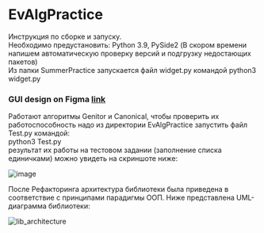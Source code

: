 # EvAlgPractice <br />

Инструкция по сборке и запуску. <br />
Необходимо предустановить: Python 3.9, PySide2 (В скором времени напишем автоматическую проверку версий и подгрузку недостающих пакетов) <br />
Из папки SummerPractice запускается файл widget.py командой python3 widget.py <br />

### GUI design on Figma [link](https://www.figma.com/file/rhlzg1rRNds243MWqzLXzw/GenAlg_UI?node-id=0%3A1)  <br />

Работают алгоритмы Genitor и Canonical, чтобы проверить их работоспособность надо из директории EvAlgPractice запустить файл Test.py командой: <br /> python3 Test.py <br />
результат их работы на тестовом задании (заполнение списка единичками) можно увидеть на скриншоте ниже: <br />

![image](https://user-images.githubusercontent.com/71724561/177410896-35b4ec97-526c-4a31-b3a0-ec2707457068.png) <br />

После Рефакторинга архитектура библиотеки была приведена в соответствие с принципами парадигмы ООП. Ниже представлена UML-диаграмма библиотеки: <br />

![lib_architecture](https://user-images.githubusercontent.com/54271030/178069841-21e020cc-a2a6-4308-a35b-a94fd8c9eccc.png) <br />

